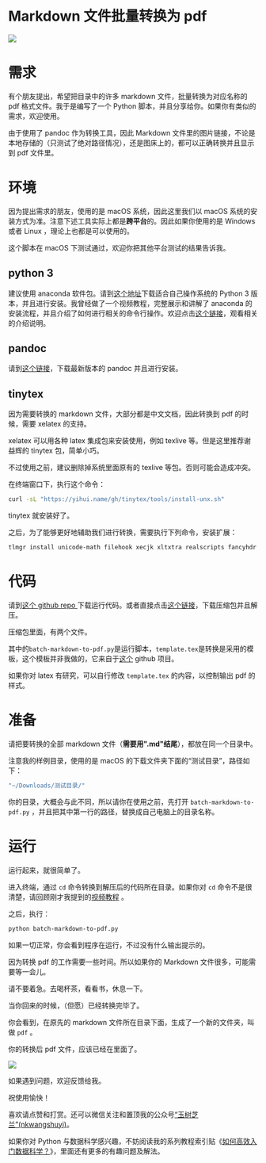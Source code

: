 # Markdown 文件批量转换为 pdf

![](http://upload-images.jianshu.io/upload_images/64542-0b973e79fbb742d0.jpeg?imageMogr2/auto-orient/strip%7CimageView2/2/w/1240)

# 需求

有个朋友提出，希望把目录中的许多 markdown 文件，批量转换为对应名称的 pdf 格式文件。我于是编写了一个 Python 脚本，并且分享给你。如果你有类似的需求，欢迎使用。

由于使用了 pandoc 作为转换工具，因此 Markdown 文件里的图片链接，不论是本地存储的（只测试了绝对路径情况），还是图床上的，都可以正确转换并且显示到 pdf 文件里。

# 环境

因为提出需求的朋友，使用的是 macOS 系统，因此这里我们以 macOS 系统的安装方式为准。注意下述工具实际上都是**跨平台**的。因此如果你使用的是 Windows 或者 Linux ，理论上也都是可以使用的。

这个脚本在 macOS 下测试通过，欢迎你把其他平台测试的结果告诉我。

## python 3

建议使用 anaconda 软件包。请到[这个地址](https://www.anaconda.com/download/)下载适合自己操作系统的 Python 3 版本，并且进行安装。我曾经做了一个视频教程，完整展示和讲解了 anaconda 的安装流程，并且介绍了如何进行相关的命令行操作。欢迎点击[这个链接](https://www.jianshu.com/p/772740d57576)，观看相关的介绍说明。

## pandoc

请到[这个链接](https://github.com/jgm/pandoc/releases/tag/2.2.3.2)，下载最新版本的 pandoc 并且进行安装。

## tinytex

因为需要转换的 markdown 文件，大部分都是中文文档，因此转换到 pdf 的时候，需要 xelatex 的支持。

xelatex 可以用各种 latex 集成包来安装使用，例如 texlive 等。但是这里推荐谢益辉的 tinytex 包，简单小巧。

不过使用之前，建议删除掉系统里面原有的 texlive 等包。否则可能会造成冲突。

在终端窗口下，执行这个命令：

```bash
curl -sL "https://yihui.name/gh/tinytex/tools/install-unx.sh"
```

tinytex 就安装好了。

之后，为了能够更好地辅助我们进行转换，需要执行下列命令，安装扩展：

```bash
tlmgr install unicode-math filehook xecjk xltxtra realscripts fancyhdr lastpage ctex ms cjk ulem environ trimspaces zhnumber collection-fontsrecommended
```


# 代码

请到[这个 github repo ](https://github.com/wshuyi/demo-batch-markdown-to-pdf)下载运行代码。或者直接点击[这个链接](https://github.com/wshuyi/demo-batch-markdown-to-pdf/archive/master.zip)，下载压缩包并且解压。

压缩包里面，有两个文件。

其中的`batch-markdown-to-pdf.py`是运行脚本，`template.tex`是转换是采用的模板，这个模板并非我做的，它来自于[这个](https://github.com/chengjun90/markdown2pdf) github 项目。

如果你对 latex 有研究，可以自行修改 `template.tex` 的内容，以控制输出 pdf 的样式。

# 准备

请把要转换的全部 markdown 文件（**需要用".md"结尾**），都放在同一个目录中。

注意我的样例目录，使用的是 macOS 的下载文件夹下面的“测试目录”，路径如下：

```bash
"~/Downloads/测试目录/"
```

你的目录，大概会与此不同，所以请你在使用之前，先打开 `batch-markdown-to-pdf.py` ，并且把其中第一行的路径，替换成自己电脑上的目录名称。

# 运行

运行起来，就很简单了。

进入终端，通过 `cd` 命令转换到解压后的代码所在目录。如果你对 `cd` 命令不是很清楚，请回顾刚才我提到的[视频教程](https://www.jianshu.com/p/772740d57576) 。

之后，执行：

```bash
python batch-markdown-to-pdf.py
```

如果一切正常，你会看到程序在运行，不过没有什么输出提示的。

因为转换 pdf 的工作需要一些时间。所以如果你的 Markdown 文件很多，可能需要等一会儿。

请不要着急。去喝杯茶，看看书，休息一下。

当你回来的时候，（但愿）已经转换完毕了。

你会看到，在原先的 markdown 文件所在目录下面，生成了一个新的文件夹，叫做 `pdf` 。

你的转换后 pdf 文件，应该已经在里面了。

![](http://upload-images.jianshu.io/upload_images/64542-71350d6a815b4dd5.jpeg?imageMogr2/auto-orient/strip%7CimageView2/2/w/1240)

如果遇到问题，欢迎反馈给我。

祝使用愉快！

喜欢请点赞和打赏。还可以微信关注和置顶我的公众号[“玉树芝兰”(nkwangshuyi)](http://oejqwrqkh.bkt.clouddn.com/2016-10-11-22-26-16.jpg)。

如果你对 Python 与数据科学感兴趣，不妨阅读我的系列教程索引贴《[如何高效入门数据科学？](https://www.jianshu.com/p/85f4624485b9)》，里面还有更多的有趣问题及解法。
